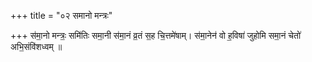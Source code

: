+++
title = "०२ समानो मन्त्रः"

+++
स॑मा॒नो मन्त्रः॒ समि॑तिः समा॒नी स॑मा॒नं व्र॒तं स॒ह चि॒त्तमे॑षाम्। स॑मा॒नेन॑ वो ह॒विषा॑ जुहोमि समा॒नं चेतो॑ अभि॒संवि॑शध्वम् ॥